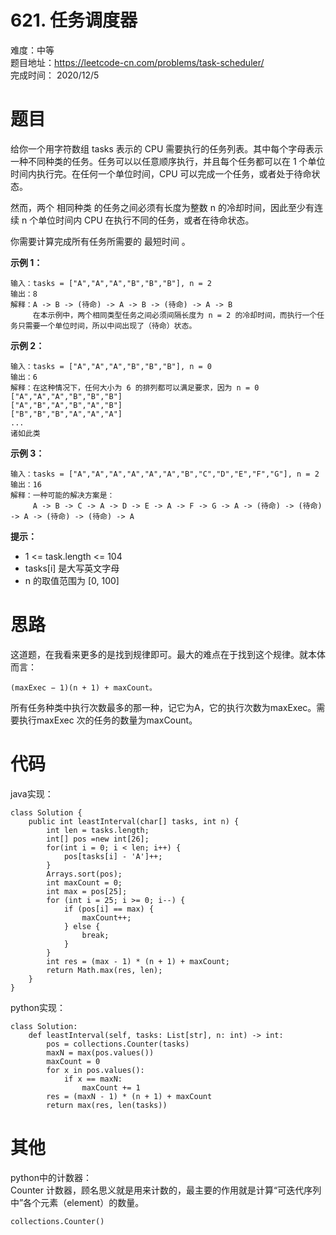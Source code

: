 # 621. 任务调度器
难度：中等   
题目地址：https://leetcode-cn.com/problems/task-scheduler/    
完成时间：  2020/12/5   
# 题目
给你一个用字符数组 tasks 表示的 CPU 需要执行的任务列表。其中每个字母表示一种不同种类的任务。任务可以以任意顺序执行，并且每个任务都可以在 1 个单位时间内执行完。在任何一个单位时间，CPU 可以完成一个任务，或者处于待命状态。

然而，两个 相同种类 的任务之间必须有长度为整数 n 的冷却时间，因此至少有连续 n 个单位时间内 CPU 在执行不同的任务，或者在待命状态。

你需要计算完成所有任务所需要的 最短时间 。


**示例 1：**
```
输入：tasks = ["A","A","A","B","B","B"], n = 2
输出：8
解释：A -> B -> (待命) -> A -> B -> (待命) -> A -> B
     在本示例中，两个相同类型任务之间必须间隔长度为 n = 2 的冷却时间，而执行一个任务只需要一个单位时间，所以中间出现了（待命）状态。 
````
**示例 2：**
```
输入：tasks = ["A","A","A","B","B","B"], n = 0
输出：6
解释：在这种情况下，任何大小为 6 的排列都可以满足要求，因为 n = 0
["A","A","A","B","B","B"]
["A","B","A","B","A","B"]
["B","B","B","A","A","A"]
...
诸如此类
```

**示例 3：**
```
输入：tasks = ["A","A","A","A","A","A","B","C","D","E","F","G"], n = 2
输出：16
解释：一种可能的解决方案是：
     A -> B -> C -> A -> D -> E -> A -> F -> G -> A -> (待命) -> (待命) -> A -> (待命) -> (待命) -> A
```

**提示：**

+ 1 <= task.length <= 104
+ tasks[i] 是大写英文字母
+ n 的取值范围为 [0, 100]

# 思路
这道题，在我看来更多的是找到规律即可。最大的难点在于找到这个规律。就本体而言： 
```  
(maxExec − 1)(n + 1) + maxCount。
```
所有任务种类中执行次数最多的那一种，记它为A，它的执行次数为maxExec。需要执行maxExec 次的任务的数量为maxCount。      
# 代码
java实现：
```
class Solution {
    public int leastInterval(char[] tasks, int n) {
        int len = tasks.length;
        int[] pos =new int[26];
        for(int i = 0; i < len; i++) {
            pos[tasks[i] - 'A']++;
        }
        Arrays.sort(pos);
        int maxCount = 0;
        int max = pos[25];
        for (int i = 25; i >= 0; i--) {
            if (pos[i] == max) {
                maxCount++;
            } else {
                break;
            }
        }
        int res = (max - 1) * (n + 1) + maxCount;
        return Math.max(res, len);
    }
}
```
python实现：
```
class Solution:
    def leastInterval(self, tasks: List[str], n: int) -> int:
        pos = collections.Counter(tasks)
        maxN = max(pos.values())
        maxCount = 0
        for x in pos.values():
            if x == maxN:
                maxCount += 1
        res = (maxN - 1) * (n + 1) + maxCount
        return max(res, len(tasks))
```
# 其他
python中的计数器：    
Counter 计数器，顾名思义就是用来计数的，最主要的作用就是计算“可迭代序列中”各个元素（element）的数量。
```
collections.Counter()
```